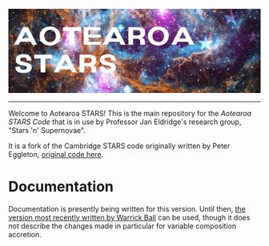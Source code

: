 ![ASTARS Logo](AotearoaSTARS.png)

---

Welcome to Aotearoa STARS! This is the main repository for the *Aotearoa STARS Code* that is in use by Professor Jan Eldridge's research group, "Stars 'n' Supernovae".

It is a fork of the Cambridge STARS code originally written by Peter Eggleton, [original code here](https://people.ast.cam.ac.uk/~stars/#download).

# Documentation

Documentation is presently being written for this version. Until then, [the version most recently written by Warrick Ball](https://people.ast.cam.ac.uk/~stars/doc/stars.pdf) can be used, though it does not describe the changes made in particular for variable composition accretion.
